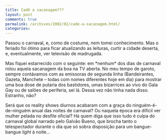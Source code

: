 ```yaml
---
title: Cadê a sacanagem???
layout: post
comments: true
permalink: /archives/2002/02/cade-a-sacanagem.html/
categories:
---
```

Passou o carnaval, e, como de costume, nem tomei conhecimento. Mas o feriado foi ótimo para ficar atualizando as leituras, curtir a cidade deserta, e, eventualmente, ver televisão de madrugada.

Mas fiquei estarrecido com o seguinte: em \*nenhum\* dos dias de carnaval rolou aquela sacanagem da boa na TV aberta. No meu tempo de garoto, sempre contávamos com as emissoras de segunda linha (Bandeirantes, Gazeta, Manchete &#8211; todas com nomes diferentes hoje em dia) para mostrar uma boa dose de putaria dos bastidores, umas bizarrices ao vivo do Gala Gay ou de salões de periferia, sei lá. Dessa vez não tinha nada disso. Estranho, não?

Será que os reality shows diurnos acabaram com a graça do ninguém-é-de-ninguém anual das noites de carnaval? Ou naquela época era difícil ver mulher pelada no desfile oficial? Há quem diga que isso tudo é culpa do carnaval global narrado pelo Galvão Bueno, que brocha tanto o telespectador durante o dia que só sobra disposição para um bangue-bangue *light* à noite&#8230;